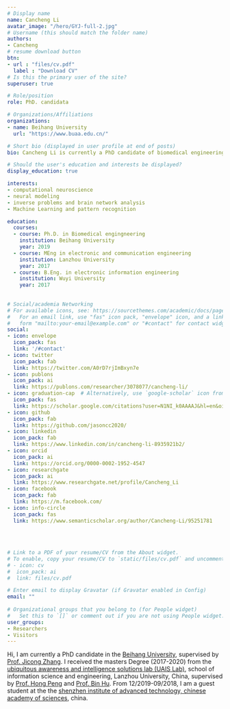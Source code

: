```yaml
---
# Display name
name: Cancheng Li
avatar_image: "/hero/GYJ-full-2.jpg"
# Username (this should match the folder name)
authors:
- Cancheng
# resume download button
btn:
- url : "files/cv.pdf"
  label : "Download CV"
# Is this the primary user of the site?
superuser: true

# Role/position
role: PhD. candidata

# Organizations/Affiliations
organizations:
- name: Beihang University
  url: "https://www.buaa.edu.cn/"

# Short bio (displayed in user profile at end of posts)
bio: Cancheng Li is currently a PhD candidate of biomedical engineering who specializes in the computational neuroscience.

# Should the user's education and interests be displayed?
display_education: true

interests:
- computational neuroscience
- neural modeling
- inverse problems and brain network analysis
- Machine Learning and pattern recognition

education:
  courses:
  - course: Ph.D. in Biomedical engingneering
    institution: Beihang University
    year: 2019
  - course: MEng in electronic and communication engineering
    institution: Lanzhou University
    year: 2017
  - course: B.Eng. in electronic information engineering
    institution: Wuyi University
    year: 2017
   
       
# Social/academia Networking
# For available icons, see: https://sourcethemes.com/academic/docs/page-builder/#icons
#   For an email link, use "fas" icon pack, "envelope" icon, and a link in the
#   form "mailto:your-email@example.com" or "#contact" for contact widget.
social:
- icon: envelope
  icon_pack: fas
  link: '/#contact'
- icon: twitter
  icon_pack: fab
  link: https://twitter.com/A0rD7rjImBxyn7e
- icon: publons
  icon_pack: ai
  link: https://publons.com/researcher/3078077/cancheng-li/ 
- icon: graduation-cap  # Alternatively, use `google-scholar` icon from `ai` icon pack
  icon_pack: fas
  link: https://scholar.google.com/citations?user=N1NI_k0AAAAJ&hl=en&oi=ao
- icon: github
  icon_pack: fab
  link: https://github.com/jasoncc2020/
- icon: linkedin
  icon_pack: fab
  link: https://www.linkedin.com/in/cancheng-li-8935921b2/
- icon: orcid
  icon_pack: ai
  link: https://orcid.org/0000-0002-1952-4547
- icon: researchgate
  icon_pack: ai
  link: https://www.researchgate.net/profile/Cancheng_Li
- icon: facebook
  icon_pack: fab
  link: https://m.facebook.com/
- icon: info-circle
  icon_pack: fas
  link: https://www.semanticscholar.org/author/Cancheng-Li/95251781  
  
  
  
  
# Link to a PDF of your resume/CV from the About widget.
# To enable, copy your resume/CV to `static/files/cv.pdf` and uncomment the lines below.  
# - icon: cv
#  icon_pack: ai
#  link: files/cv.pdf

# Enter email to display Gravatar (if Gravatar enabled in Config)
email: ""
  
# Organizational groups that you belong to (for People widget)
#   Set this to `[]` or comment out if you are not using People widget.  
user_groups:
- Researchers
- Visitors
---
```


Hi, I am currently a PhD candidate in the [Beihang University]( https://www.buaa.edu.cn/ ), supervised by [Prof. Jicong Zhang](http://shi.buaa.edu.cn/zhangjicong/en/index.htm). I received the masters Degree (2017-2020) from the [ubiquitous awareness and intelligence solutions lab (UAIS Lab)]( http://uais.lzu.edu.cn/ ), school of information science and engineering, Lanzhou University, China, supervised by [Prof. Hong Peng]( http://uais.lzu.edu.cn/en/?p=902 ) and [Prof. Bin Hu]( http://uais.lzu.edu.cn/en/?p=959 ). From 12/2019-09/2018, I am a guest student at the the [shenzhen institute of advanced technology, chinese academy of sciences]( http://www.siat.ac.cn/ ), china.



